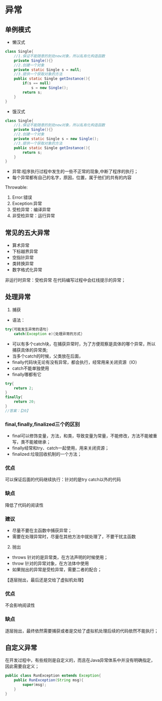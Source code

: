 # 异常
## 单例模式
- 懒汉式
```java
class Single{
	//1.保证不能随意的到处new对象，所以私有化构造函数
	private Single(){}
	//2.创建一个对象
	private static Single s = null;
	//3.提供一个获取对象的方法
	public static Single getInstance(){
		if(s == null)
			s = new Single();
		return s;
	}
}
```
- 饿汉式
```java
class Single{
	//1.保证不能随意的到处new对象，所以私有化构造函数
	private Single(){}
	//2.创建一个对象
	private static Single s = new Single();
	//3.提供一个获取对象的方法
	public static Single getInstance(){
		return s;
	}	
}
```

- 异常:程序执行过程中发生的一些不正常的现象,中断了程序的执行；	
- 每个异常都有自己的名字，原因，位置，属于他们的共有的内容

Throwable:
1. Error:错误
2. Exception:异常
1. 受检异常：编译异常
2. 非受检异常：运行异常		

## 常见的五大异常
- 算术异常
- 下标越界异常
- 空指针异常
- 类转换异常
- 数字格式化异常

非运行时异常：受检异常
	在代码编写过程中会红线提示的异常；
		
## 处理异常
1. 捕获
- 语法：
```java
try{可能发生异常的语句}
	catch(Exception e){处理异常的方式}
```
- 可以有多个catch块，在捕获异常时，为了方便观察是具体的哪个异常，所以捕获具体的异常类;
- 当多个catch的时候，父类放在后面，	
- finally代码块无论有没有异常，都会执行，经常用来关闭资源（IO）
- catch不能单独使用
- finally哪都有它
```java
try{
	return 2;
}
finally{
	return 20;
}			
//答案：【20】
```
	
### final,finally,finalized三个的区别
- final可以修饰变量，方法，和类，导致变量为常量，不能修改，方法不能被重写，类不能被继承；
- finally经常和try、catch一起使用，用来关闭资源；
- finalized:垃圾回收机制的一个方法；	
### 优点
可以保证后面的代码继续执行：针对的是try catch以外的代码
### 缺点
降低了代码的阅读性
		
### 建议
- 尽量不要在主函数中捕获异常；
- 需要在处理异常时，尽量在其他方法中就处理了，不要干扰主函数
	
2. 抛出
- throws
	针对的是异常类，在方法声明的时候使用；
- throw
	针对的异常对象，在方法体中使用
- 如果抛出的异常是受检异常，需要二者的配合；

【逐层抛出，最后还是交给了虚拟机处理】
		
### 优点
不会影响阅读性
### 缺点
逐层抛出，最终依然需要捕获或者是交给了虚拟机处理后续的代码依然不能执行；
			
## 自定义异常
在开发过程中，有些规则是自定义的，而且在Java异常体系中并没有明确指定，因此需要自定义；
```java
public class RunException extends Exception{
	public RunException(String msg){
		super(msg);
	}
}	
```

